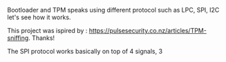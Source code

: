 Bootloader and TPM speaks using different protocol such as LPC, SPI, I2C let's see how it works.

This project was ispired by  : https://pulsesecurity.co.nz/articles/TPM-sniffing. Thanks!

The SPI protocol works basically on top of 4 signals, 3


